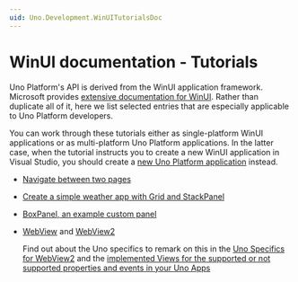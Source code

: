 ```yaml
---
uid: Uno.Development.WinUITutorialsDoc
---
```


# WinUI documentation - Tutorials

Uno Platform's API is derived from the WinUI application framework. Microsoft provides [extensive documentation for WinUI](https://learn.microsoft.com/windows/apps/desktop). Rather than duplicate all of it, here we list selected entries that are especially applicable to Uno Platform developers.

You can work through these tutorials either as single-platform WinUI applications or as multi-platform Uno Platform applications. In the latter case, when the tutorial instructs you to create a new WinUI application in Visual Studio, you should create a [new Uno Platform application](get-started.md) instead.

* [Navigate between two pages](https://learn.microsoft.com/windows/apps/design/basics/navigate-between-two-pages)
* [Create a simple weather app with Grid and StackPanel](https://learn.microsoft.com/windows/apps/design/layout/grid-tutorial)
* [BoxPanel, an example custom panel](https://learn.microsoft.com/windows/apps/design/layout/boxpanel-example-custom-panel)
* [WebView](https://learn.microsoft.com/windows/apps/design/controls/web-view) and [WebView2](https://learn.microsoft.com/microsoft-edge/webview2/get-started/winui#step-6-add-a-webview2-control)

  Find out about the Uno specifics to remark on this in the [Uno Specifics for WebView2](xref:Uno.Controls.WebView2) and the [implemented Views for the supported or not supported properties and events in your Uno Apps](./implemented/microsoft-ui-xaml-controls-webview2.md)
